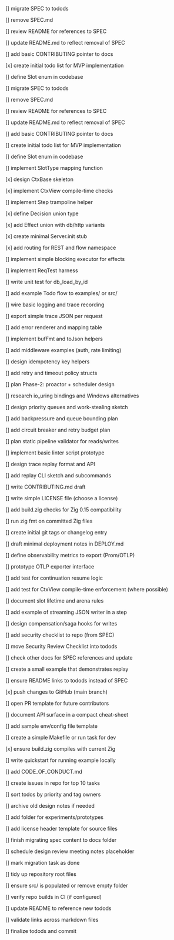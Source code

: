 [] migrate SPEC to todods

[] remove SPEC.md

[] review README for references to SPEC

[] update README.md to reflect removal of SPEC

[] add basic CONTRIBUTING pointer to docs

[x] create initial todo list for MVP implementation

[] define Slot enum in codebase

[] migrate SPEC to todods

[] remove SPEC.md

[] review README for references to SPEC

[] update README.md to reflect removal of SPEC

[] add basic CONTRIBUTING pointer to docs

[] create initial todo list for MVP implementation

[] define Slot enum in codebase

[] implement SlotType mapping function

[x] design CtxBase skeleton

[x] implement CtxView compile-time checks

[] implement Step trampoline helper

[x] define Decision union type

[x] add Effect union with db/http variants

[x] create minimal Server.init stub

[x] add routing for REST and flow namespace

[] implement simple blocking executor for effects

[] implement ReqTest harness

[] write unit test for db_load_by_id

[] add example Todo flow to examples/ or src/

[] wire basic logging and trace recording

[] export simple trace JSON per request

[] add error renderer and mapping table

[] implement bufFmt and toJson helpers

[] add middleware examples (auth, rate limiting)

[] design idempotency key helpers

[] add retry and timeout policy structs

[] plan Phase-2: proactor + scheduler design

[] research io_uring bindings and Windows alternatives

[] design priority queues and work-stealing sketch

[] add backpressure and queue bounding plan

[] add circuit breaker and retry budget plan

[] plan static pipeline validator for reads/writes

[] implement basic linter script prototype

[] design trace replay format and API

[] add replay CLI sketch and subcommands

[] write CONTRIBUTING.md draft

[] write simple LICENSE file (choose a license)

[] add build.zig checks for Zig 0.15 compatibility

[] run zig fmt on committed Zig files

[] create initial git tags or changelog entry

[] draft minimal deployment notes in DEPLOY.md

[] define observability metrics to export (Prom/OTLP)

[] prototype OTLP exporter interface

[] add test for continuation resume logic

[] add test for CtxView compile-time enforcement (where possible)

[] document slot lifetime and arena rules

[] add example of streaming JSON writer in a step

[] design compensation/saga hooks for writes

[] add security checklist to repo (from SPEC)

[] move Security Review Checklist into todods

[] check other docs for SPEC references and update

[] create a small example that demonstrates replay

[] ensure README links to todods instead of SPEC

[x] push changes to GitHub (main branch)

[] open PR template for future contributors

[] document API surface in a compact cheat-sheet

[] add sample env/config file template

[] create a simple Makefile or run task for dev

[x] ensure build.zig compiles with current Zig

[] write quickstart for running example locally

[] add CODE_OF_CONDUCT.md

[] create issues in repo for top 10 tasks

[] sort todos by priority and tag owners

[] archive old design notes if needed

[] add folder for experiments/prototypes

[] add license header template for source files

[] finish migrating spec content to docs folder

[] schedule design review meeting notes placeholder

[] mark migration task as done

[] tidy up repository root files

[] ensure src/ is populated or remove empty folder

[] verify repo builds in CI (if configured)

[] update README to reference new todods

[] validate links across markdown files

[] finalize todods and commit